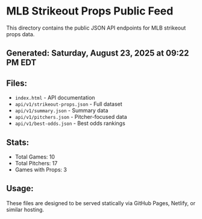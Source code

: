 # MLB Strikeout Props Public Feed

This directory contains the public JSON API endpoints for MLB strikeout props data.

## Generated: Saturday, August 23, 2025 at 09:22 PM EDT

## Files:
- `index.html` - API documentation
- `api/v1/strikeout-props.json` - Full dataset
- `api/v1/summary.json` - Summary data
- `api/v1/pitchers.json` - Pitcher-focused data  
- `api/v1/best-odds.json` - Best odds rankings

## Stats:
- Total Games: 10
- Total Pitchers: 17
- Games with Props: 3

## Usage:
These files are designed to be served statically via GitHub Pages, Netlify, or similar hosting.
